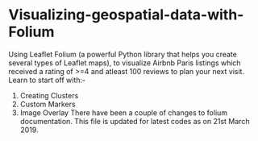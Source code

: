 # Visualizing-geospatial-data-with-Folium
Using Leaflet Folium (a powerful Python library that helps you create several types of Leaflet maps),
to visualize Airbnb Paris listings which received a rating of >=4 and atleast 100 reviews to plan your next visit.
Learn to start off with:-
1. Creating Clusters
2. Custom Markers
3. Image Overlay
There have been a couple of changes to folium documentation. This file is updated for latest codes as on 21st March 2019.
